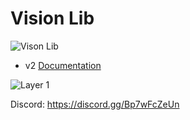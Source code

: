 # Vision Lib
![Vison Lib](https://user-images.githubusercontent.com/112562956/198793556-9b5a6b92-c938-4703-b7f4-a477f604c367.png)
- v2 [Documentation](https://github.com/Loco-CTO/UI-Library/blob/main/VisionLibV2/README.md)

![Layer 1](https://user-images.githubusercontent.com/112562956/198802344-1e69debc-8ba5-4a78-a3cf-8c0076a8948c.png)

 Discord: https://discord.gg/Bp7wFcZeUn

